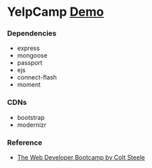 # YelpCamp [Demo](http://yelp-camp-demo.herokuapp.com/)

### Dependencies
- express
- mongoose
- passport
- ejs
- connect-flash
- moment

### CDNs
- bootstrap
- modernizr

### Reference 
- [The Web Developer Bootcamp by Colt Steele](https://www.udemy.com/the-web-developer-bootcamp)